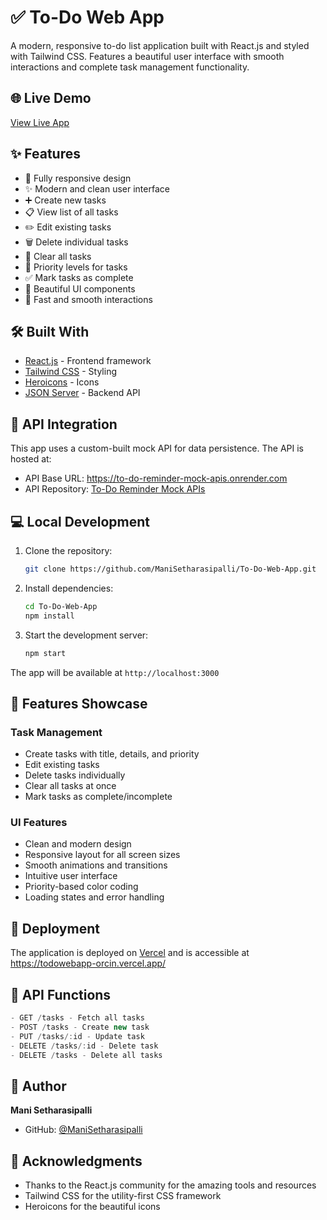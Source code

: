 # ✅ To-Do Web App

A modern, responsive to-do list application built with React.js and styled with Tailwind CSS. Features a beautiful user interface with smooth interactions and complete task management functionality.

## 🌐 Live Demo

[View Live App](https://todowebapp-orcin.vercel.app/)

## ✨ Features

- 📱 Fully responsive design
- ✨ Modern and clean user interface
- ➕ Create new tasks
- 📋 View list of all tasks
- ✏️ Edit existing tasks
- 🗑️ Delete individual tasks
- 🧹 Clear all tasks
- 🎯 Priority levels for tasks
- ✅ Mark tasks as complete
- 🎨 Beautiful UI components
- 🚀 Fast and smooth interactions

## 🛠️ Built With

- [React.js](https://reactjs.org/) - Frontend framework
- [Tailwind CSS](https://tailwindcss.com/) - Styling
- [Heroicons](https://heroicons.com/) - Icons
- [JSON Server](https://github.com/typicode/json-server) - Backend API

## 🔗 API Integration

This app uses a custom-built mock API for data persistence. The API is hosted at:
- API Base URL: https://to-do-reminder-mock-apis.onrender.com
- API Repository: [To-Do Reminder Mock APIs](https://github.com/ManiSetharasipalli/to-do-reminder-mock-apis.git)

## 💻 Local Development

1. Clone the repository:
   ```bash
   git clone https://github.com/ManiSetharasipalli/To-Do-Web-App.git
   ```

2. Install dependencies:
   ```bash
   cd To-Do-Web-App
   npm install
   ```

4. Start the development server:
   ```bash
   npm start
   ```

The app will be available at `http://localhost:3000`


## 🎨 Features Showcase

### Task Management
- Create tasks with title, details, and priority
- Edit existing tasks
- Delete tasks individually
- Clear all tasks at once
- Mark tasks as complete/incomplete

### UI Features
- Clean and modern design
- Responsive layout for all screen sizes
- Smooth animations and transitions
- Intuitive user interface
- Priority-based color coding
- Loading states and error handling

## 🚀 Deployment

The application is deployed on [Vercel](https://vercel.com) and is accessible at https://todowebapp-orcin.vercel.app/

## 🔄 API Functions

```javascript
- GET /tasks - Fetch all tasks
- POST /tasks - Create new task
- PUT /tasks/:id - Update task
- DELETE /tasks/:id - Delete task
- DELETE /tasks - Delete all tasks
```

## 👤 Author

**Mani Setharasipalli**

* GitHub: [@ManiSetharasipalli](https://github.com/ManiSetharasipalli)

## 🙏 Acknowledgments

- Thanks to the React.js community for the amazing tools and resources
- Tailwind CSS for the utility-first CSS framework
- Heroicons for the beautiful icons
